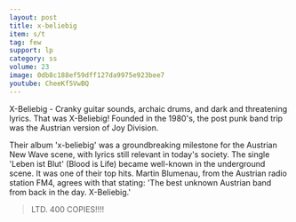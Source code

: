 ```yaml
---
layout: post
title: x-beliebig
item: s/t
tag: few
support: lp
category: ss
volume: 23
image: 0db8c188ef59dff127da9975e923bee7
youtube: CheeKf5VwBQ
---
```


X-Beliebig - Cranky guitar sounds, archaic drums, and dark and threatening lyrics. That was X-Beliebig! Founded in the 1980's, the post punk band trip was the Austrian version of Joy Division.

Their album 'x-beliebig' was a groundbreaking milestone for the Austrian New Wave scene, with lyrics still relevant in today's society. The single 'Leben ist Blut' (Blood is Life) became well-known in the underground scene. It was one of their top hits. Martin Blumenau, from the Austrian radio station FM4, agrees with that stating: 'The best unknown Austrian band from back in the day. X-Beliebig.'

> LTD. 400 COPIES!!!!
